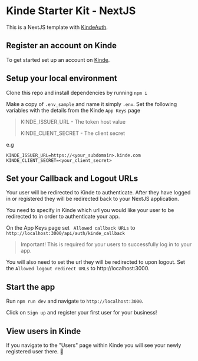 # Kinde Starter Kit - NextJS

This is a NextJS template with [KindeAuth](https://kinde.com/docs/sdks/nextjs-sdk).

## Register an account on Kinde

To get started set up an account on [Kinde](https://app.kinde.com/register).

## Setup your local environment

Clone this repo and install dependencies by running `npm i`

Make a copy of `.env_sample` and name it simply `.env`. Set the following variables with the details from the Kinde `App Keys` page

> KINDE_ISSUER_URL - The token host value
>
> KINDE_CLIENT_SECRET - The client secret

e.g

```
KINDE_ISSUER_URL=https://<your_subdomain>.kinde.com
KINDE_CLIENT_SECRET=<your_client_secret>
```

## Set your Callback and Logout URLs

Your user will be redirected to Kinde to authenticate. After they have logged in or registered they will be redirected back to your NextJS application.

You need to specify in Kinde which url you would like your user to be redirected to in order to authenticate your app.

On the App Keys page set ` Allowed callback URLs` to `http://localhost:3000/api/auth/kinde_callback`

> Important! This is required for your users to successfully log in to your app.

You will also need to set the url they will be redirected to upon logout. Set the `Allowed logout redirect URLs` to http://localhost:3000.

## Start the app

Run `npm run dev` and navigate to `http://localhost:3000`.

Click on `Sign up` and register your first user for your business!

## View users in Kinde

If you navigate to the "Users" page within Kinde you will see your newly registered user there. 🚀
